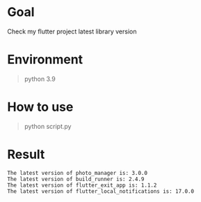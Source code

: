# Goal 
Check my flutter project latest library version 
# Environment 
> python 3.9

# How to use 
> python script.py

# Result

```
The latest version of photo_manager is: 3.0.0
The latest version of build_runner is: 2.4.9
The latest version of flutter_exit_app is: 1.1.2
The latest version of flutter_local_notifications is: 17.0.0
```
